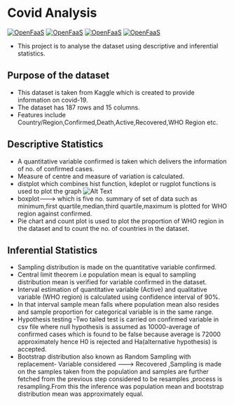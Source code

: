 # Covid Analysis

[![OpenFaaS](https://img.shields.io/badge/Library-Matplotlib-darkblue.svg)](https://www.openfaas.com)
[![OpenFaaS](https://img.shields.io/badge/Library-Seaborn-darkgreen.svg)](https://www.openfaas.com)
[![OpenFaaS](https://img.shields.io/badge/Language-Python-purple.svg)](https://www.openfaas.com)
[![OpenFaaS](https://img.shields.io/badge/Library-Pandas-brown.svg)](https://www.openfaas.com)

-  This project is to analyse the dataset using descriptive and inferential statistics.

## Purpose of the dataset
- This dataset is taken from Kaggle which is created to provide information on covid-19.
- The dataset has 187 rows and 15 columns. 
- Features include Country/Region,Confirmed,Death,Active,Recovered,WHO Region etc.

## Descriptive Statistics 
-  A quantitative variable confirmed is taken which delivers the information of no. of confirmed cases.
-  Measure of centre and measure of variation is calculated.
-  distplot which combines hist function, kdeplot or rugplot functions is used to plot the graph
   ![Alt Text]()
-  boxplot---> which is five no. summary of set of data such as minimum,first quartile,median,third quartile,maximum is plotted for WHO region against confirmed.
-  Pie chart and count plot is used to plot the proportion of WHO region in the dataset and to count the no. of countries in the dataset.

## Inferential Statistics
- Sampling distribution is made on the quantitative variable confirmed.
- Central limit theorem i.e population mean is equal to sampling distribution mean is verified for variable confirmed in the dataset.
- Interval estimation of quantitative variable (Active) and qualitative variable (WHO region) is calculated using confidence interval of 90%.
- In that interval sample mean falls where population mean also resides and sample proportion for categorical variable is in the same range.
- Hypothesis testing -Two tailed test is carried on confirmed variable in csv file where null hypothesis is assumed as 10000-average of confirmed cases
which is found to be false because average is 72000 approximately hence H0 is rejected and Ha(alternative hypothesis) is accepted.
- Bootstrap distribution also known as Random Sampling with replacement- Variable considered ---> Recovered ,Sampling is made on the samples taken from the population and samples are further fetched from the previous step considered to be resamples ,process is resampling.From this the inference was population mean and bootstrap distribution mean was approximately equal.
